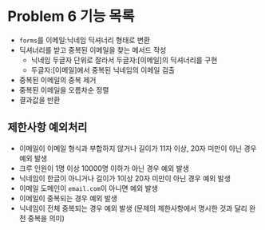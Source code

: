 # Problem 6 기능 목록
- `forms`를 이메일:닉네임 딕셔너리 형태로 변환
- 딕셔너리를 받고 중복된 이메일을 찾는 메서드 작성  
  - 닉네임 두글자 단위로 잘라서 두글자:[이메일]의 딕셔너리를 구현
  - 두글자:[이메일]에서 중복된 닉네임의 이메일 검출
- 중복된 이메일의 중복 제거
- 중복된 이메일을 오름차순 정렬
- 결과값을 반환

## 제한사항 예외처리
- 이메일이 이메일 형식과 부합하지 않거나 길이가 11자 이상, 20자 미만이 아닌 경우 예외 발생
- 크루 인원이 1명 이상 10000명 이하가 아닌 경우 예외 발생
- 닉네임이 한글이 아니거나 길이가 1이상 20자 미만이 아닌 경우 예외 발생
- 이메일 도메인이 `email.com`이 아니면 예외 발생
- 이메일이 중복되는 경우 예외 발생
- 닉네임이 전체 중복되는 경우 예외 발생 (문제의 제한사항에서 명시한 것과 달리 완전 중복을 의미)